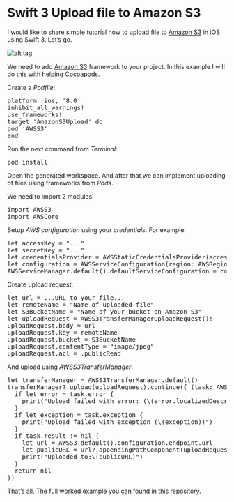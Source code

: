 # Swift 3 Upload file to Amazon S3

I would like to share simple tutorial how to upload file to <a href="https://github.com/aws/aws-sdk-ios">Amazon S3</a> in iOS using Swift 3. Let’s go.

![alt tag](https://raw.github.com/maximbilan/Swift-Amazon-S3-Uploading-Tutorial/master/img/img1.png)

We need to add <a href="https://github.com/aws/aws-sdk-ios">Amazon S3</a> framework to your project. In this example I will do this with helping <a href="https://cocoapods.org">Cocoapods</a>.

Create a <i>Podfile</i>:

<pre>
platform :ios, '8.0'
inhibit_all_warnings!
use_frameworks!
target 'AmazonS3Upload' do
pod 'AWSS3'
end
</pre>

Run the next command from <i>Terminal</i>:

<pre>
pod install
</pre>

Open the generated workspace. And after that we can implement uploading of files using frameworks from <i>Pods</i>.

We need to import 2 modules:

<pre>
import AWSS3
import AWSCore
</pre>

Setup <i>AWS configuration</i>  using your <i>credentials</i>. For example:

<pre>
let accessKey = "..."
let secretKey = "..."
let credentialsProvider = AWSStaticCredentialsProvider(accessKey: accessKey, secretKey: secretKey)
let configuration = AWSServiceConfiguration(region: AWSRegionType.usEast1, credentialsProvider: credentialsProvider)
AWSServiceManager.default().defaultServiceConfiguration = configuration
</pre>

Create upload request:

<pre>
let url = ...URL to your file...
let remoteName = "Name of uploaded file"
let S3BucketName = "Name of your bucket on Amazon S3"
let uploadRequest = AWSS3TransferManagerUploadRequest()!
uploadRequest.body = url
uploadRequest.key = remoteName
uploadRequest.bucket = S3BucketName
uploadRequest.contentType = "image/jpeg"
uploadRequest.acl = .publicRead
</pre>

And upload using <i>AWSS3TransferManager</i>.

<pre>
let transferManager = AWSS3TransferManager.default()
transferManager?.upload(uploadRequest).continue({ (task: AWSTask<AnyObject>) -> Any? in
  if let error = task.error {
    print("Upload failed with error: (\(error.localizedDescription))")
  }
  if let exception = task.exception {
    print("Upload failed with exception (\(exception))")
  }
  if task.result != nil {
    let url = AWSS3.default().configuration.endpoint.url
    let publicURL = url?.appendingPathComponent(uploadRequest.bucket!).appendingPathComponent(uploadRequest.key!)
    print("Uploaded to:\(publicURL)")
  }
  return nil
})
</pre>

That’s all. The full worked example you can found in this repository.
